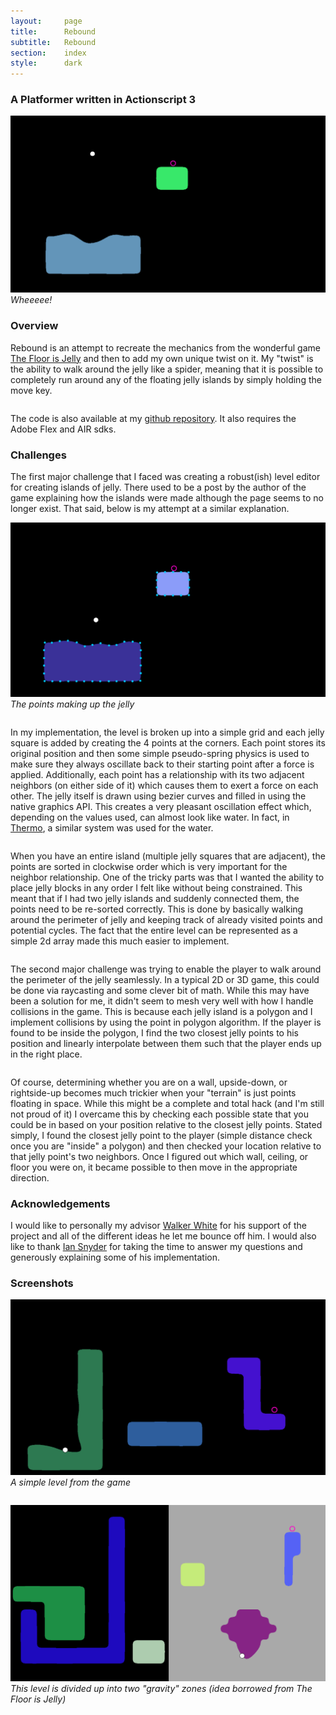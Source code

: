 ```yaml
---
layout:     page
title:      Rebound
subtitle:	Rebound
section:	index
style:		dark
---
```


### A Platformer written in Actionscript 3 ###

![A frame from the simulation](../images/rebound.png)
*Wheeeee!*

### Overview ###
Rebound is an attempt to recreate the mechanics from the wonderful game [The Floor is Jelly](http://thefloorisjelly.com/) and then to add my own unique twist on it. My "twist" is the ability to walk around the jelly like a spider, meaning that it is possible to completely run around any of the floating jelly islands by simply holding the move key.

<pre></pre>
The code is also available at my [github repository](https://github.com/JAGJ10/Rebound). It also requires the Adobe Flex and AIR sdks.

### Challenges ###
The first major challenge that I faced was creating a robust(ish) level editor for creating islands of jelly. There used to be a post by the author of the game explaining how the islands were made although the page seems to no longer exist. That said, below is my attempt at a similar explanation. 

![Representation of the jelly](../images/rebound4.png)
*The points making up the jelly*
<pre></pre>
In my implementation, the level is broken up into a simple grid and each jelly square is added by creating the 4 points at the corners. Each point stores its original position and then some simple pseudo-spring physics is used to make sure they always oscillate back to their starting point after a force is applied. Additionally, each point has a relationship with its two adjacent neighbors (on either side of it) which causes them to exert a force on each other. The jelly itself is drawn using bezier curves and filled in using the native graphics API. This creates a very pleasant oscillation effect which, depending on the values used, can almost look like water. In fact, in [Thermo](http://joelgross.me/projects/thermo.html), a similar system was used for the water.
<pre></pre>
When you have an entire island (multiple jelly squares that are adjacent), the points are sorted in clockwise order which is very important for the neighbor relationship. One of the tricky parts was that I wanted the ability to place jelly blocks in any order I felt like without being constrained. This meant that if I had two jelly islands and suddenly connected them, the points need to be re-sorted correctly. This is done by basically walking around the perimeter of jelly and keeping track of already visited points and potential cycles. The fact that the entire level can be represented as a simple 2d array made this much easier to implement.
<pre></pre>
The second major challenge was trying to enable the player to walk around the perimeter of the jelly seamlessly. In a typical 2D or 3D game, this could be done via raycasting and some clever bit of math. While this may have been a solution for me, it didn't seem to mesh very well with how I handle collisions in the game. This is because each jelly island is a polygon and I implement collisions by using the point in polygon algorithm. If the player is found to be inside the polygon, I find the two closest jelly points to his position and linearly interpolate between them such that the player ends up in the right place.
<pre></pre>
Of course, determining whether you are on a wall, upside-down, or rightside-up becomes much trickier when your "terrain" is just points floating in space. While this might be a complete and total hack (and I'm still not proud of it) I overcame this by checking each possible state that you could be in based on your position relative to the closest jelly points. Stated simply, I found the closest jelly point to the player (simple distance check once you are "inside" a polygon) and then checked your location relative to that jelly point's two neighbors. Once I figured out which wall, ceiling, or floor you were on, it became possible to then move in the appropriate direction.

### Acknowledgements ###
I would like to personally my advisor [Walker White](https://www.cs.cornell.edu/~wmwhite/) for his support of the project and all of the different ideas he let me bounce off him. I would also like to thank [Ian Snyder](http://ianiselsewhere.com/) for taking the time to answer my questions and generously explaining some of his implementation.

### Screenshots ###
![A level from the game](../images/rebound2.png)
*A simple level from the game*
<pre></pre>
![A level from the game](../images/rebound3.png)
*This level is divided up into two "gravity" zones (idea borrowed from The Floor is Jelly)*
<pre></pre>
